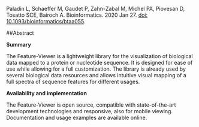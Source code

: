 Paladin L, Schaeffer M, Gaudet P, Zahn-Zabal M, Michel PA, Piovesan D, Tosatto SCE, Bairoch A. Bioinformatics. 2020 Jan 27. [doi: 10.1093/bioinformatics/btaa055](https://doi.org/10.1093/bioinformatics/btaa055).

##Abstract

**Summary**

The Feature-Viewer is a lightweight library for the visualization of biological data mapped to a protein or nucleotide sequence. It is designed for ease of use while allowing for a full customization. The library is already used by several biological data resources and allows intuitive visual mapping of a full spectra of sequence features for different usages.

**Availability and implementation**

The Feature-Viewer is open source, compatible with state-of-the-art development technologies and responsive, also for mobile viewing. Documentation and usage examples are available online.
